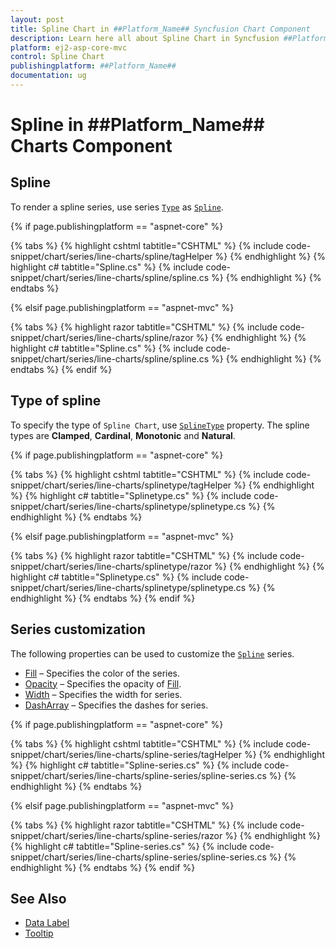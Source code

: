 ```yaml
---
layout: post
title: Spline Chart in ##Platform_Name## Syncfusion Chart Component
description: Learn here all about Spline Chart in Syncfusion ##Platform_Name## Chart component of Syncfusion Essential JS 2 and more.
platform: ej2-asp-core-mvc
control: Spline Chart
publishingplatform: ##Platform_Name##
documentation: ug
---
```



# Spline in ##Platform_Name## Charts Component

## Spline

To render a spline series, use series [`Type`](https://help.syncfusion.com/cr/aspnetmvc-js2/Syncfusion.EJ2.Charts.ChartSeries.html#Syncfusion_EJ2_Charts_ChartSeries_Type) as [`Spline`](https://help.syncfusion.com/cr/aspnetmvc-js2/Syncfusion.EJ2.Charts.ChartSeriesType.html#Syncfusion_EJ2_Charts_ChartSeriesType_Spline).

{% if page.publishingplatform == "aspnet-core" %}

{% tabs %}
{% highlight cshtml tabtitle="CSHTML" %}
{% include code-snippet/chart/series/line-charts/spline/tagHelper %}
{% endhighlight %}
{% highlight c# tabtitle="Spline.cs" %}
{% include code-snippet/chart/series/line-charts/spline/spline.cs %}
{% endhighlight %}
{% endtabs %}

{% elsif page.publishingplatform == "aspnet-mvc" %}

{% tabs %}
{% highlight razor tabtitle="CSHTML" %}
{% include code-snippet/chart/series/line-charts/spline/razor %}
{% endhighlight %}
{% highlight c# tabtitle="Spline.cs" %}
{% include code-snippet/chart/series/line-charts/spline/spline.cs %}
{% endhighlight %}
{% endtabs %}
{% endif %}



## Type of spline

To specify the type of `Spline Chart`, use [`SplineType`](https://help.syncfusion.com/cr/aspnetmvc-js2/Syncfusion.EJ2.Charts.ChartSeries.html#Syncfusion_EJ2_Charts_ChartSeries_SplineType) property. The spline types are **Clamped**, **Cardinal**, **Monotonic** and **Natural**.

{% if page.publishingplatform == "aspnet-core" %}

{% tabs %}
{% highlight cshtml tabtitle="CSHTML" %}
{% include code-snippet/chart/series/line-charts/splinetype/tagHelper %}
{% endhighlight %}
{% highlight c# tabtitle="Splinetype.cs" %}
{% include code-snippet/chart/series/line-charts/splinetype/splinetype.cs %}
{% endhighlight %}
{% endtabs %}

{% elsif page.publishingplatform == "aspnet-mvc" %}

{% tabs %}
{% highlight razor tabtitle="CSHTML" %}
{% include code-snippet/chart/series/line-charts/splinetype/razor %}
{% endhighlight %}
{% highlight c# tabtitle="Splinetype.cs" %}
{% include code-snippet/chart/series/line-charts/splinetype/splinetype.cs %}
{% endhighlight %}
{% endtabs %}
{% endif %}



## Series customization

The following properties can be used to customize the [`Spline`](https://help.syncfusion.com/cr/aspnetmvc-js2/Syncfusion.EJ2.Charts.ChartSeriesType.html#Syncfusion_EJ2_Charts_ChartSeriesType_Spline) series.

* [Fill](https://help.syncfusion.com/cr/aspnetmvc-js2/Syncfusion.EJ2.Charts.ChartSeries.html#Syncfusion_EJ2_Charts_ChartSeries_Fill) – Specifies the color of the series.
* [Opacity](https://help.syncfusion.com/cr/aspnetmvc-js2/Syncfusion.EJ2.Charts.ChartSeries.html#Syncfusion_EJ2_Charts_ChartSeries_Opacity) – Specifies the opacity of [Fill](https://help.syncfusion.com/cr/aspnetmvc-js2/Syncfusion.EJ2.Charts.ChartSeries.html#Syncfusion_EJ2_Charts_ChartSeries_Fill).
* [Width](https://help.syncfusion.com/cr/aspnetmvc-js2/Syncfusion.EJ2.Charts.ChartSeries.html#Syncfusion_EJ2_Charts_ChartSeries_Width) – Specifies the width for series.
* [DashArray](https://help.syncfusion.com/cr/aspnetmvc-js2/Syncfusion.EJ2.Charts.ChartSeries.html#Syncfusion_EJ2_Charts_ChartSeries_DashArray) – Specifies the dashes for series.

{% if page.publishingplatform == "aspnet-core" %}

{% tabs %}
{% highlight cshtml tabtitle="CSHTML" %}
{% include code-snippet/chart/series/line-charts/spline-series/tagHelper %}
{% endhighlight %}
{% highlight c# tabtitle="Spline-series.cs" %}
{% include code-snippet/chart/series/line-charts/spline-series/spline-series.cs %}
{% endhighlight %}
{% endtabs %}

{% elsif page.publishingplatform == "aspnet-mvc" %}

{% tabs %}
{% highlight razor tabtitle="CSHTML" %}
{% include code-snippet/chart/series/line-charts/spline-series/razor %}
{% endhighlight %}
{% highlight c# tabtitle="Spline-series.cs" %}
{% include code-snippet/chart/series/line-charts/spline-series/spline-series.cs %}
{% endhighlight %}
{% endtabs %}
{% endif %}



## See Also

* [Data Label](../data-labels)
* [Tooltip](../tool-tip)